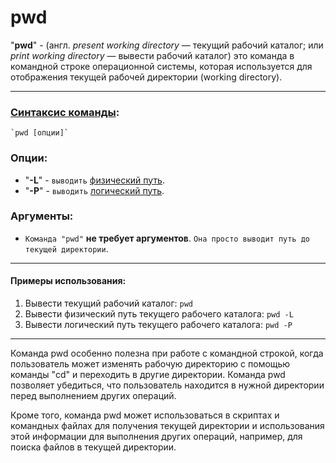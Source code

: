 # pwd

"**pwd**" - (англ. *present working directory* — текущий рабочий каталог; или *print working directory* — вывести рабочий каталог) это команда в командной строке операционной системы, которая используется для отображения текущей рабочей директории (working directory).

****

### [Синтаксис команды](../glossary.md#cинтаксис-консольных-команд):
    `pwd [опции]`

### Опции:
* "**-L**" - `выводить` [физический путь](../glossary.md#физический-путь).
* "**-P**" - `выводить` [логический путь](../glossary.md#логический-путь).

### Аргументы:
* `Команда "pwd"` **не требует аргументов**. `Она просто выводит путь до текущей директории`.

***

#### Примеры использования:
1. Вывести текущий рабочий каталог:
    `pwd`
2. Вывести физический путь текущего рабочего каталога:
    `pwd -L`
3. Вывести логический путь текущего рабочего каталога:
    `pwd -P`

****

Команда pwd особенно полезна при работе с командной строкой, когда пользователь может изменять рабочую директорию с помощью команды "cd" и переходить в другие директории. Команда pwd позволяет убедиться, что пользователь находится в нужной директории перед выполнением других операций.

Кроме того, команда pwd может использоваться в скриптах и командных файлах для получения текущей директории и использования этой информации для выполнения других операций, например, для поиска файлов в текущей директории.